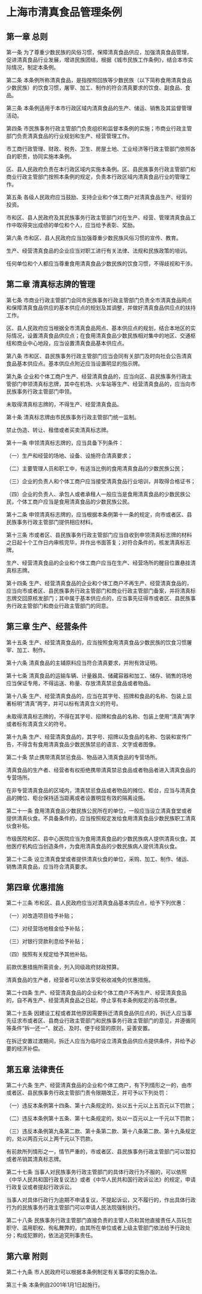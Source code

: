 # 上海市清真食品管理条例

<!-- INFO END -->

## 第一章  总则

第一条 为了尊重少数民族的风俗习惯，保障清真食品供应，加强清真食品管理，促进清真食品行业发展，增进民族团结，根据《城市民族工作条例》，结合本市实际情况，制定本条例。

第二条 本条例所称清真食品，是指按照回族等少数民族（以下简称食用清真食品少数民族）的饮食习惯，屠宰、加工、制作的符合清真要求的饮食、副食品、食品。

第三条 本条例适用于本市行政区域内清真食品的生产、储运、销售及其监督管理活动。

第四条 市民族事务行政主管部门负责组织和监督本条例的实施；市商业行政主管部门负责清真食品的行业规划和生产、经营管理工作。

市工商行政管理、财政、税务、卫生、房屋土地、工业经济等行政主管部门依照各自的职责，协同实施本条例。

区、县人民政府负责在本行政区域内实施本条例。区、县民族事务行政主管部门和商业行政主管部门按照本条例的规定，负责本行政区域内清真食品行业的管理工作。

第五条 各级人民政府应当鼓励、支持企业和个体工商户对清真食品生产、经营的投资。

市和区、县人民政府及其民族事务行政主管部门对在生产、经营、管理清真食品工作中取得突出成绩的单位和个人，应当给予表彰、奖励。

第六条 市和区、县人民政府应当加强尊重少数民族风俗习惯的宣传、教育。

生产、经营清真食品的企业应当对职工进行有关法律、法规和民族政策的培训。

任何单位和个人都应当尊重食用清真食品少数民族的饮食习惯，不得歧视和干涉。

## 第二章  清真标志牌的管理

第七条 市商业行政主管部门会同市民族事务行政主管部门负责全市清真食品网点和保障清真食品供应的基本供应点的规划及其调整，并做好清真食品供应点的扶持工作。

区、县人民政府应当根据全市清真食品网点、基本供应点的规划，结合本地区的实际情况，设置清真食品供应点；在食用清真食品少数民族相对集中的地区、交通枢纽和商业中心地段，应当设置清真食品基本供应点。

第八条 市和区、县民族事务行政主管部门应当会同有关部门及时向社会公告清真食品基本供应点。基本供应点附近应当设置明显的指示牌。

第九条 企业和个体工商户生产、经营清真食品的，应当向区、县民族事务行政主管部门申领清真标志牌，其中在机场、火车站等生产、经营清真食品的，应当向市民族事务行政主管部门申领。

未取得清真标志牌的，不得生产、经营清真食品。

第十条 清真标志牌由市民族事务行政主管部门统一监制。

禁止伪造、转让、租借或者买卖清真标志牌。

第十一条 申领清真标志牌的，应当具备下列条件：

（一）生产和经营的场地、设备、设施符合清真要求；

（二）主要管理人员和职工中，有适当比例的食用清真食品的少数民族公民；

（三）企业的负责人和个体工商户应当接受清真食品行业培训，并取得合格证书；

（四）企业的负责人、承包人或者承租人一般应当是食用清真食品的少数民族公民，个体工商户应当是食用清真食品的少数民族公民。

第十二条 申领清真标志牌的，应当根据本条例第十一条的规定，向市或者区、县民族事务行政主管部门提供相应材料。

第十三条 市或者区、县民族事务行政主管部门应当自收到申领清真标志牌的材料之日起十个工作日内审核完毕，并作出书面答复；对符合条件的，核发清真标志牌。

生产、经营清真食品的企业和个体工商户应当在生产、经营场所的醒目位置悬挂清真标志牌。

第十四条 生产、经营清真食品的企业和个体工商户不再生产、经营清真食品的，应当向市或者区、县民族事务行政主管部门和商业行政主管部门备案，并将清真标志牌交回原核发部门；其中属于基本供应点的，应当事先征得市或者区、县民族事务行政主管部门和商业行政主管部门的同意。

## 第三章  生产、经营条件

第十五条 生产、经营清真食品的，应当按照食用清真食品少数民族的饮食习惯屠宰、加工、制作。

第十六条 清真食品的主辅原料应当符合清真要求，并附有效证明。

第十七条 清真食品的运输车辆、计量器具、储藏容器和加工、储存、销售的场地应当保证专用，不得运送、称量、存放清真禁忌食品或者物品。

第十八条 生产、经营清真食品的，应当在其字号、招牌和食品的名称、包装上显著标明“清真”两字，并可以标有清真含义的符号。

未取得清真标志牌的，不得在其字号、招牌和食品的名称、包装上使用“清真”两字或者标有清真含义的符号。

第十九条 生产、经营清真食品的，其字号、招牌以及食品的名称、包装和宣传广告，不得含有食用清真食品少数民族禁忌的语言、文字或者图像。

第二十条 禁止携带清真禁忌食品、物品进入清真食品的专营场所。

清真食品的生产者、经营者有权拒绝携带清真禁忌食品或者物品者进入清真食品的专营场所。

在非专营清真食品的区域内，清真禁忌食品或者物品的摊位、柜台，应当与清真食品的摊位、柜台保持适当距离或者设置明显有效的隔离设施。

第二十一条 食用清真食品少数民族公民所在的单位，一般应当设立清真食堂或者提供清真伙食。不具备条件的，应当按照规定发给食用清真食品少数民族职工清真伙食补贴。

市级医院和区、县中心医院应当为食用清真食品的少数民族病人提供清真伙食。其他医疗机构应当创造条件，为食用清真食品的少数民族病人提供清真伙食。

第二十二条 设立清真食堂或者提供清真伙食的单位，采购、加工、制作、储运、销售清真食品，应当符合清真要求。

## 第四章  优惠措施

第二十三条 市和区、县人民政府应当对清真食品基本供应点，给予下列优惠：

（一）对改造项目给予补贴；

（二）对经营场地租金给予补贴；

（三）对银行贷款利息给予补贴；

（四）按照有关规定给予其他补贴。

前款优惠措施所需资金，列入同级政府财政预算。

清真食品的生产者，经营者可以依法享受税收减免的优惠措施。

第二十四条 生产、经营清真食品的企业和个体工商户不再生产、经营清真食品的，自不再生产、经营清真食品之日起，停止享有本条例规定的各项优惠。

第二十五条 因建设工程或者其他原因需要拆迁清真食品供应点的，拆迁人应当事先征求市或者区、县商业行政主管部门和民族事务行政主管部门的意见，并遵循同等条件“拆一还一”、就近、及时、便于经营的原则，妥善安置。

在拆迁安置过渡期间，拆迁人应当为临时设立清真食品供应点提供条件，并给予必要的经济补偿。

## 第五章  法律责任

第二十六条 生产、经营清真食品的企业和个体工商户，有下列情形之一的，由市或者区、县民族事务行政主管部门责令限期改正，并可予以下列处罚：

（一）违反本条例第十四条、第十六条规定的，处以五十元以上五百元以下罚款；

（二）违反本条例第十五条、第十七条规定的，处以一百元以上一千元以下罚款；

（三）违反本条例第九条第二款、第十条第二款、第十八条第二款、第十九条规定的，处以两百元以上两千元以下罚款。

有前款所列情形之一，情节严重的，市或者区、县民族事务行政主管部门可以暂扣或者吊销其清真标志牌。

第二十七条 当事人对民族事务行政主管部门的具体行政行为不服的，可以依照《中华人民共和国行政复议法》或者《中华人民共和国行政诉讼法》的规定，申请行政复议或者提起行政诉讼。

当事人对具体行政行为逾期不申请复议，不提起诉讼，又不履行的，作出具体行政行为的民族事务行政主管部门可以申请人民法院强制执行。

第二十八条 民族事务行政主管部门直接负责的主管人员和其他直接责任人员玩忽职守、滥用职权、徇私舞弊的，由其所在单位或者上级主管部门依法给予行政处分；构成犯罪的，依法追究刑事责任。

## 第六章  附则

第二十九条 市人民政府可以根据本条例制定有关事项的实施办法。

第三十条 本条例自2001年1月1日起施行。

